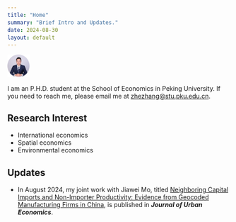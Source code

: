 ```yaml
---
title: "Home"
summary: "Brief Intro and Updates."
date: 2024-08-30
layout: default
---
```


<img src="research/photo-github-round2.jpg" width="10%" >

I am an P.H.D. student at the School of Economics in Peking University. If you need to reach me, please email me at [zhezhang@stu.pku.edu.cn](mailto:zhezhang@stu.pku.edu.cn).

## Research Interest
- International economics
- Spatial economics
- Environmental economics

## Updates

- In August 2024, my joint work with Jiawei Mo, titled [Neighboring Capital Imports and Non-Importer Productivity: Evidence from Geocoded Manufacturing Firms in China](https://www.sciencedirect.com/science/article/abs/pii/S0094119024000627), is published in ***Journal of Urban Economics***.
